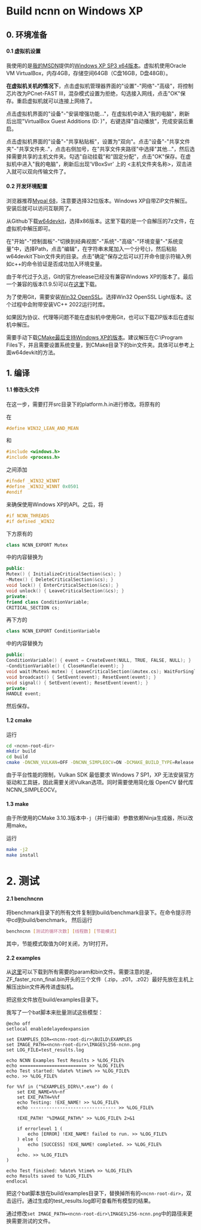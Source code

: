 # Build ncnn on Windows XP

## 0. 环境准备

#### 0.1 虚拟机设置

我使用的是[我的MSDN](https://www.imsdn.cn/)提供的[Windows XP SP3 x64版本](https://www.imsdn.cn/operating-systems/windows-xp/)。虚拟机使用Oracle VM VirtualBox，内存4GB，存储空间64GB（C盘16GB，D盘48GB）。

**在虚拟机关机的情况下**，点击虚拟机管理器界面的"设置"-"网络"-"高级"，将控制芯片改为PCnet-FAST III，混杂模式设置为拒绝，勾选接入网线，点击"OK"保存。重启虚拟机就可以连接上网络了。

点击虚拟机界面的"设备"-"安装增强功能..."，在虚拟机中进入"我的电脑"，刷新后出现"VirtualBox Guest Additions (D: )"，右键选择"自动播放"，完成安装后重启。

点击虚拟机界面的"设备"-"共享粘贴板"，设置为"双向"。点击"设备"-"共享文件夹"-"共享文件夹.."，点击右侧加号，在"共享文件夹路径"中选择"其他..."，然后选择需要共享的主机文件夹。勾选"自动挂载"和"固定分配"，点击"OK"保存。在虚拟机中进入"我的电脑"，刷新后出现'VBoxSvr' 上的 <主机文件夹名称>，双击进入就可以双向传输文件了。

#### 0.2 开发环境配置

浏览器推荐[Mypal 68](https://www.mypal-browser.org/download.html)，注意要选择32位版本。Windows XP自带ZIP文件解压。安装后就可以访问互联网了。

从Github下载[w64devkit](https://github.com/skeeto/w64devkit)，选择x86版本。这里下载的是一个自解压的7z文件，在虚拟机中解压即可。

在"开始"-"控制面板"-"切换到经典视图"-"系统"-"高级"-"环境变量"-"系统变量"中，选择Path，点击"编辑"，在字符串末尾加入一个分号(;)，然后粘贴w64devkit下bin文件夹的目录。点击"确定"保存之后可以打开命令提示符输入例如c++的命令验证是否成功加入环境变量。

由于年代过于久远，Git的官方release已经没有兼容Windows XP的版本了。最后一个兼容的版本(1.9.5)可以在[这里](https://www.xiazaiba.com/html/29352.html)下载。

为了使用Git，需要安装[Win32 OpenSSL](https://slproweb.com/products/Win32OpenSSL.html)。选择Win32 OpenSSL Light版本。这个过程中会附带安装VC++ 2022运行时库。

如果因为协议、代理等问题不能在虚拟机中使用Git，也可以下载ZIP版本后在虚拟机中解压。

需要手动下载[CMake最后支持Windows XP的版本](https://github.com/Kitware/CMake/releases/download/v3.10.3/cmake-3.10.3-win32-x86.zip)。建议解压在C:\Program Files下，并且需要设置系统变量，到CMake目录下的bin文件夹。具体可以参考上面w64devkit的方法。

## 1. 编译

#### 1.1 修改头文件

在这一步，需要打开src目录下的platform.h.in进行修改。将原有的

在

```cpp
#define WIN32_LEAN_AND_MEAN
```

和

```cpp
#include <windows.h>
#include <process.h>
```

之间添加

```cpp
#ifndef _WIN32_WINNT
#define _WIN32_WINNT 0x0501
#endif
```

来确保使用Windows XP的API。之后，将

```cpp
#if NCNN_THREADS
#if defined _WIN32
```

下方原有的

```cpp
class NCNN_EXPORT Mutex
```

中的内容替换为

```cpp
public:
Mutex() { InitializeCriticalSection(&cs); }
~Mutex() { DeleteCriticalSection(&cs); }
void lock() { EnterCriticalSection(&cs); }
void unlock() { LeaveCriticalSection(&cs); }
private:
friend class ConditionVariable;
CRITICAL_SECTION cs;
```

再下方的

```cpp
class NCNN_EXPORT ConditionVariable
```

中的内容替换为

```cpp
public:
ConditionVariable() { event = CreateEvent(NULL, TRUE, FALSE, NULL); }
~ConditionVariable() { CloseHandle(event); }
void wait(Mutex& mutex) { LeaveCriticalSection(&mutex.cs); WaitForSingleObject(event, INFINITE); EnterCriticalSection(&mutex.cs); }
void broadcast() { SetEvent(event); ResetEvent(event); }
void signal() { SetEvent(event); ResetEvent(event); }
private:
HANDLE event;
```

然后保存。

#### 1.2 cmake

运行

```bash
cd <ncnn-root-dir>
mkdir build
cd build
cmake -DNCNN_VULKAN=OFF -DNCNN_SIMPLEOCV=ON -DCMAKE_BUILD_TYPE=Release -G "MinGW Makefiles" ..
```

由于平台性能的限制，Vulkan SDK 最低要求 Windows 7 SP1，XP 无法安装官方驱动和工具链，因此需要关闭Vulkan选项。同时需要使用简化版 OpenCV 替代库NCNN_SIMPLEOCV。

#### 1.3 make

由于所使用的CMake 3.10.3版本中`-j`（并行编译）参数依赖Ninja生成器，所以改用make。

运行

```bash
make -j2
make install
```

# 2. 测试

#### 2.1 benchncnn

将benchmark目录下的所有文件复制到build/benchmark目录下。在命令提示符中cd到build/benchmark， 然后运行

```bash
benchncnn [测试的循环次数] [线程数] [节能模式]
```

其中，节能模式取值为0时关闭，为1时打开。

#### 2.2 examples

从[这里](https://github.com/nihui/ncnn-assets/tree/master/models)可以下载到所有需要的param和bin文件。需要注意的是，ZF_faster_rcnn_final.bin开头的三个文件（.zip，.z01，.z02）最好先放在主机上解压出bin文件再传进虚拟机。

把这些文件放在build/examples目录下。

我写了一个bat脚本来批量测试这些模型：

```batch
@echo off
setlocal enabledelayedexpansion

set EXAMPLES_DIR=<ncnn-root-dir>\BUILD\EXAMPLES
set IMAGE_PATH=<ncnn-root-dir>\IMAGES\256-ncnn.png
set LOG_FILE=test_results.log

echo NCNN Examples Test Results > %LOG_FILE%
echo ========================= >> %LOG_FILE%
echo Test started: %date% %time% >> %LOG_FILE%
echo. >> %LOG_FILE%

for %%f in ("%EXAMPLES_DIR%\*.exe") do (
    set EXE_NAME=%%~nf
    set EXE_PATH=%%f
    echo Testing: !EXE_NAME! >> %LOG_FILE%
    echo -------------------------------- >> %LOG_FILE%

    !EXE_PATH! "%IMAGE_PATH%" >> %LOG_FILE% 2>&1

    if errorlevel 1 (
        echo [ERROR] !EXE_NAME! failed to run. >> %LOG_FILE%
    ) else (
        echo [SUCCESS] !EXE_NAME! completed. >> %LOG_FILE%
    )
    echo. >> %LOG_FILE%
)

echo Test finished: %date% %time% >> %LOG_FILE%
echo Results saved to %LOG_FILE%
endlocal
```

把这个bat脚本放在build/examples目录下，替换掉所有的`<ncnn-root-dir>`，双击运行。通过生成的test_results.log即可查看所有模型的结果。

通过修改`set IMAGE_PATH=<ncnn-root-dir>\IMAGES\256-ncnn.png`中的路径来更换需要测试的文件。
